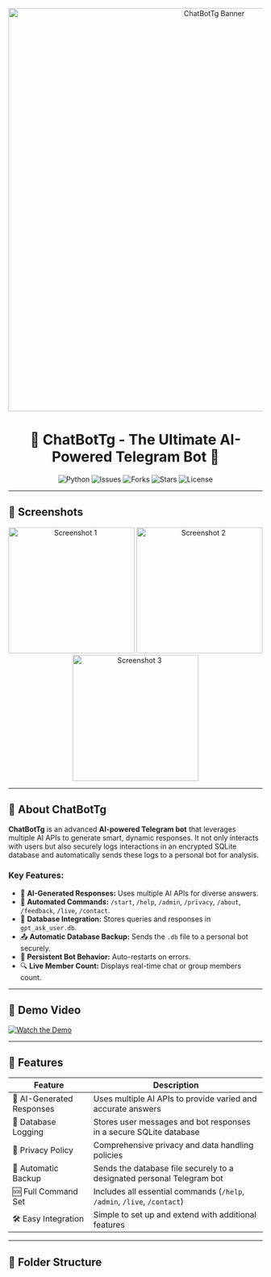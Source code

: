 <!-- Banner Section -->
<p align="center">
  <img src="https://github.com/tukuexe/ChatBotTg/assets/banner.png" alt="ChatBotTg Banner" width="800">
</p>

<h1 align="center">🤖 ChatBotTg - The Ultimate AI-Powered Telegram Bot 🚀</h1>

<p align="center">
  <img src="https://img.shields.io/badge/Python-3.9%2B-blue?style=for-the-badge&logo=python" alt="Python">
  <img src="https://img.shields.io/github/issues/tukuexe/ChatBotTg?style=for-the-badge" alt="Issues">
  <img src="https://img.shields.io/github/forks/tukuexe/ChatBotTg?style=for-the-badge" alt="Forks">
  <img src="https://img.shields.io/github/stars/tukuexe/ChatBotTg?style=for-the-badge" alt="Stars">
  <img src="https://img.shields.io/github/license/tukuexe/ChatBotTg?style=for-the-badge" alt="License">
</p>

---

## 📸 **Screenshots**
<p align="center">
  <img src="https://github.com/tukuexe/ChatBotTg/assets/screenshot1.png" width="250" alt="Screenshot 1">
  <img src="https://github.com/tukuexe/ChatBotTg/assets/screenshot2.png" width="250" alt="Screenshot 2">
  <img src="https://github.com/tukuexe/ChatBotTg/assets/screenshot3.png" width="250" alt="Screenshot 3">
</p>

---

## 📝 **About ChatBotTg**

**ChatBotTg** is an advanced **AI-powered Telegram bot** that leverages multiple AI APIs to generate smart, dynamic responses. It not only interacts with users but also securely logs interactions in an encrypted SQLite database and automatically sends these logs to a personal bot for analysis.

### **Key Features:**
- 🤖 **AI-Generated Responses:** Uses multiple AI APIs for diverse answers.
- 💬 **Automated Commands:** `/start`, `/help`, `/admin`, `/privacy`, `/about`, `/feedback`, `/live`, `/contact`.
- 📂 **Database Integration:** Stores queries and responses in `gpt_ask_user.db`.
- 📤 **Automatic Database Backup:** Sends the `.db` file to a personal bot securely.
- 🔄 **Persistent Bot Behavior:** Auto-restarts on errors.
- 🔍 **Live Member Count:** Displays real-time chat or group members count.

---

## 🚀 **Demo Video**
[![Watch the Demo](https://img.youtube.com/tukuexe)](https://www.youtube.com/tukuexe)

---

## 🎯 **Features**

| Feature                       | Description                                                              |
|-------------------------------|--------------------------------------------------------------------------|
| 🤖 AI-Generated Responses     | Uses multiple AI APIs to provide varied and accurate answers              |
| 💾 Database Logging           | Stores user messages and bot responses in a secure SQLite database        |
| 🔐 Privacy Policy            | Comprehensive privacy and data handling policies                          |
| 📂 Automatic Backup           | Sends the database file securely to a designated personal Telegram bot    |
| 🆘 Full Command Set           | Includes all essential commands (`/help`, `/admin`, `/live`, `/contact`) |
| 🛠️ Easy Integration          | Simple to set up and extend with additional features                       |

---

## 📂 **Folder Structure**
